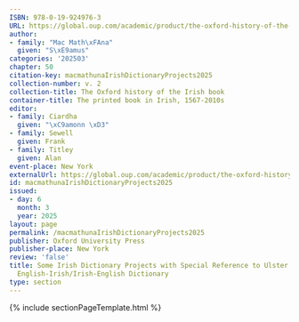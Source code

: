 ```yaml
---
ISBN: 978-0-19-924976-3
URL: https://global.oup.com/academic/product/the-oxford-history-of-the-irish-book-volume-ii-9780199249763?cc=ge&lang=3n#
author:
- family: "Mac Math\xFAna"
  given: "S\xE9amus"
categories: '202503'
chapter: 50
citation-key: macmathunaIrishDictionaryProjects2025
collection-number: v. 2
collection-title: The Oxford history of the Irish book
container-title: The printed book in Irish, 1567-2010s
editor:
- family: Ciardha
  given: "\xC9amonn \xD3"
- family: Sewell
  given: Frank
- family: Titley
  given: Alan
event-place: New York
externalUrl: https://global.oup.com/academic/product/the-oxford-history-of-the-irish-book-volume-ii-9780199249763?cc=ge&lang=3n#
id: macmathunaIrishDictionaryProjects2025
issued:
- day: 6
  month: 3
  year: 2025
layout: page
permalink: /macmathunaIrishDictionaryProjects2025
publisher: Oxford University Press
publisher-place: New York
review: 'false'
title: Some Irish Dictionary Projects with Special Reference to Ulster University's
  English-Irish/Irish-English Dictionary
type: section
---
```

{% include sectionPageTemplate.html %}